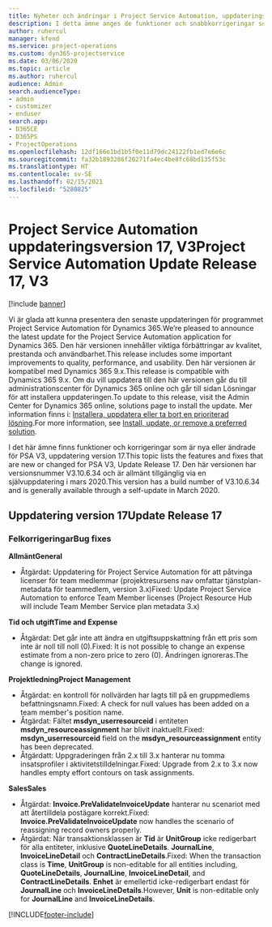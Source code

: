 ```yaml
---
title: Nyheter och ändringar i Project Service Automation, uppdateringsversion 17, version 3
description: I detta ämne anges de funktioner och snabbkorrigeringar som finns tillgängliga i Project Service Automation, uppdateringsversion 17, version 3.
author: ruhercul
manager: kfend
ms.service: project-operations
ms.custom: dyn365-projectservice
ms.date: 03/06/2020
ms.topic: article
ms.author: ruhercul
audience: Admin
search.audienceType:
- admin
- customizer
- enduser
search.app:
- D365CE
- D365PS
- ProjectOperations
ms.openlocfilehash: 12df166e1bd1b5f0e11d79dc24122fb1ed7e6e6c
ms.sourcegitcommit: fa32b1893286f20271fa4ec4be8fc68bd135f53c
ms.translationtype: HT
ms.contentlocale: sv-SE
ms.lasthandoff: 02/15/2021
ms.locfileid: "5280825"
---
```

# <a name="project-service-automation-update-release-17-v3"></a><span data-ttu-id="3e4a4-103">Project Service Automation uppdateringsversion 17, V3</span><span class="sxs-lookup"><span data-stu-id="3e4a4-103">Project Service Automation Update Release 17, V3</span></span>

[!include [banner](../includes/psa-now-project-operations.md)]

<span data-ttu-id="3e4a4-104">Vi är glada att kunna presentera den senaste uppdateringen för programmet Project Service Automation för Dynamics 365.</span><span class="sxs-lookup"><span data-stu-id="3e4a4-104">We’re pleased to announce the latest update for the Project Service Automation application for Dynamics 365.</span></span> <span data-ttu-id="3e4a4-105">Den här versionen innehåller viktiga förbättringar av kvalitet, prestanda och användbarhet.</span><span class="sxs-lookup"><span data-stu-id="3e4a4-105">This release includes some important improvements to quality, performance, and usability.</span></span>  <span data-ttu-id="3e4a4-106">Den här versionen är kompatibel med Dynamics 365 9.x.</span><span class="sxs-lookup"><span data-stu-id="3e4a4-106">This release is compatible with Dynamics 365 9.x.</span></span> <span data-ttu-id="3e4a4-107">Om du vill uppdatera till den här versionen går du till administrationscenter för Dynamics 365 online och går till sidan Lösningar för att installera uppdateringen.</span><span class="sxs-lookup"><span data-stu-id="3e4a4-107">To update to this release, visit the Admin Center for Dynamics 365 online, solutions page to install the update.</span></span> <span data-ttu-id="3e4a4-108">Mer information finns i: [Installera, uppdatera eller ta bort en prioriterad lösning](https://docs.microsoft.com/power-platform/admin/install-remove-preferred-solution).</span><span class="sxs-lookup"><span data-stu-id="3e4a4-108">For more information, see [Install, update, or remove a preferred solution](https://docs.microsoft.com/power-platform/admin/install-remove-preferred-solution).</span></span>

<span data-ttu-id="3e4a4-109">I det här ämne finns funktioner och korrigeringar som är nya eller ändrade för PSA V3, uppdatering version 17.</span><span class="sxs-lookup"><span data-stu-id="3e4a4-109">This topic lists the features and fixes that are new or changed for PSA V3, Update Release 17.</span></span> <span data-ttu-id="3e4a4-110">Den här versionen har versionsnummer V3.10.6.34 och är allmänt tillgänglig via en självuppdatering i mars 2020.</span><span class="sxs-lookup"><span data-stu-id="3e4a4-110">This version has a build number of V3.10.6.34 and is generally available through a self-update in March 2020.</span></span>


## <a name="update-release-17"></a><span data-ttu-id="3e4a4-111">Uppdatering version 17</span><span class="sxs-lookup"><span data-stu-id="3e4a4-111">Update Release 17</span></span>

### <a name="bug-fixes"></a><span data-ttu-id="3e4a4-112">Felkorrigeringar</span><span class="sxs-lookup"><span data-stu-id="3e4a4-112">Bug fixes</span></span>

<span data-ttu-id="3e4a4-113">**Allmänt**</span><span class="sxs-lookup"><span data-stu-id="3e4a4-113">**General**</span></span>

- <span data-ttu-id="3e4a4-114">Åtgärdat: Uppdatering för Project Service Automation för att påtvinga licenser för team medlemmar (projektresursens nav omfattar tjänstplan-metadata för teammedlem, version 3.x)</span><span class="sxs-lookup"><span data-stu-id="3e4a4-114">Fixed: Update Project Service Automation to enforce Team Member licenses (Project Resource Hub will include Team Member Service plan metadata 3.x)</span></span>
 
<span data-ttu-id="3e4a4-115">**Tid och utgift**</span><span class="sxs-lookup"><span data-stu-id="3e4a4-115">**Time and Expense**</span></span>

- <span data-ttu-id="3e4a4-116">Åtgärdat: Det går inte att ändra en utgiftsuppskattning från ett pris som inte är noll till noll (0).</span><span class="sxs-lookup"><span data-stu-id="3e4a4-116">Fixed: It is not possible to change an expense estimate from a non-zero price to zero (0).</span></span> <span data-ttu-id="3e4a4-117">Ändringen ignoreras.</span><span class="sxs-lookup"><span data-stu-id="3e4a4-117">The change is ignored.</span></span>

<span data-ttu-id="3e4a4-118">**Projektledning**</span><span class="sxs-lookup"><span data-stu-id="3e4a4-118">**Project Management**</span></span>

- <span data-ttu-id="3e4a4-119">Åtgärdat: en kontroll för nollvärden har lagts till på en gruppmedlems befattningsnamn.</span><span class="sxs-lookup"><span data-stu-id="3e4a4-119">Fixed: A check for null values has been added on a team member's position name.</span></span>
- <span data-ttu-id="3e4a4-120">Åtgärdat: Fältet **msdyn_userresourceid** i entiteten **msdyn_resourceassignment** har blivit inaktuellt.</span><span class="sxs-lookup"><span data-stu-id="3e4a4-120">Fixed: **msdyn_userresourceid** field on the **msdyn_resourceassignment** entity has been deprecated.</span></span>
- <span data-ttu-id="3e4a4-121">Åtgärdatt: Uppgraderingen från 2.x till 3.x hanterar nu tomma insatsprofiler i aktivitetstilldelningar.</span><span class="sxs-lookup"><span data-stu-id="3e4a4-121">Fixed: Upgrade from 2.x to 3.x now handles empty effort contours on task assignments.</span></span>

<span data-ttu-id="3e4a4-122">**Sales**</span><span class="sxs-lookup"><span data-stu-id="3e4a4-122">**Sales**</span></span>

- <span data-ttu-id="3e4a4-123">Åtgärdat: **Invoice.PreValidateInvoiceUpdate** hanterar nu scenariot med att återtilldela postägare korrekt.</span><span class="sxs-lookup"><span data-stu-id="3e4a4-123">Fixed: **Invoice.PreValidateInvoiceUpdate** now handles the scenario of reassigning record owners properly.</span></span>
- <span data-ttu-id="3e4a4-124">Åtgärdat: När transaktionsklassen är **Tid** är **UnitGroup** icke redigerbart för alla entiteter, inklusive **QuoteLineDetails**. **JournalLine**, **InvoiceLineDetail** och **ContractLineDetails**.</span><span class="sxs-lookup"><span data-stu-id="3e4a4-124">Fixed: When the transaction class is **Time**, **UnitGroup** is non-editable for all entities including, **QuoteLineDetails**, **JournalLine**, **InvoiceLineDetail**, and **ContractLineDetails**.</span></span> <span data-ttu-id="3e4a4-125">**Enhet** är emellertid icke-redigerbart endast för **JournalLine** och **InvoiceLineDetails**.</span><span class="sxs-lookup"><span data-stu-id="3e4a4-125">However, **Unit** is non-editable only for **JournalLine** and **InvoiceLineDetails**.</span></span>




[!INCLUDE[footer-include](../includes/footer-banner.md)]
